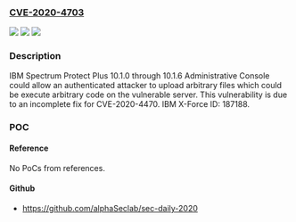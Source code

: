 ### [CVE-2020-4703](https://cve.mitre.org/cgi-bin/cvename.cgi?name=CVE-2020-4703)
![](https://img.shields.io/static/v1?label=Product&message=Spectrum%20Protect%20Plus&color=blue)
![](https://img.shields.io/static/v1?label=Version&message=n%2Fa&color=blue)
![](https://img.shields.io/static/v1?label=Vulnerability&message=Gain%20Privileges&color=brighgreen)

### Description

IBM Spectrum Protect Plus 10.1.0 through 10.1.6 Administrative Console could allow an authenticated attacker to upload arbitrary files which could be execute arbitrary code on the vulnerable server. This vulnerability is due to an incomplete fix for CVE-2020-4470. IBM X-Force ID: 187188.

### POC

#### Reference
No PoCs from references.

#### Github
- https://github.com/alphaSeclab/sec-daily-2020

